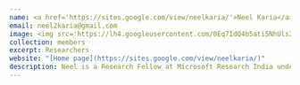 ```yaml
---
name: <a href='https://sites.google.com/view/neelkaria/'>Neel Karia</a>
email: neel2karia@gmail.com
image: <img src='https://lh4.googleusercontent.com/0Eq7IdQ4b5ati5NhUls27gbVkum1ctWOKQA_ZSwyQlbfQrYkUDo8Lx6WKKiLeMg1O_5ron-VEyHx7Fsp74VOoq776guHzjqB3yxe95RqK6VApPIr=w1280' width="150px" style="float:left; margin:0px 10px 0px 0px;">
collection: members
excerpt: Researchers
website: "[Home page](https://sites.google.com/view/neelkaria/)"
description: Neel is a Research Fellow at Microsoft Research India under Dr. Ravishankar Krishnaswamy. He is currently working on the "Approximate Nearest Neighbor Filtered Search" problem applied to filtered search in higher dimensions.  
---
```


